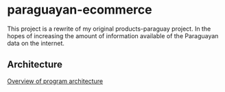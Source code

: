 # paraguayan-ecommerce
This project is a rewrite of my original products-paraguay project. In the hopes of increasing the amount of information available of the Paraguayan data on the internet.

## Architecture
[Overview of program architecture](https://docs.google.com/document/d/1R-vZRvoQKrx9uvpGEfo2kAM_NtVsL2Z85kM7Gf74bNs/edit?usp=sharing)
